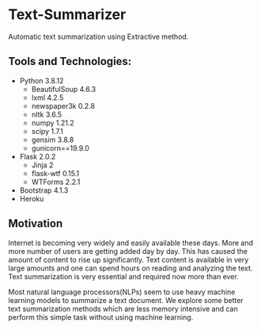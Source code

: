 # Text-Summarizer
Automatic text summarization using Extractive method.

## Tools and Technologies:
- Python 3.8.12
    - BeautifulSoup 4.6.3
    - lxml 4.2.5
    - newspaper3k 0.2.8
    - nltk 3.6.5
    - numpy 1.21.2
    - scipy 1.7.1
    - gensim 3.8.8
    - gunicorn==19.9.0
- Flask 2.0.2
    - Jinja 2
    - flask-wtf 0.15.1 
    - WTForms 2.2.1
- Bootstrap 4.1.3
- Heroku

## Motivation
Internet is becoming very widely and easily available these days. More and more number of users are getting added day by day. This has caused the amount of content to rise up significantly. Text content is available in very large amounts and one can spend hours on reading and analyzing the text. Text summarization is very essential and required now more than ever.

Most natural language processors(NLPs) seem to use heavy machine learning models to summarize a text document. We explore some better text summarization methods which are less memory intensive and can perform this simple task without using machine learning.
